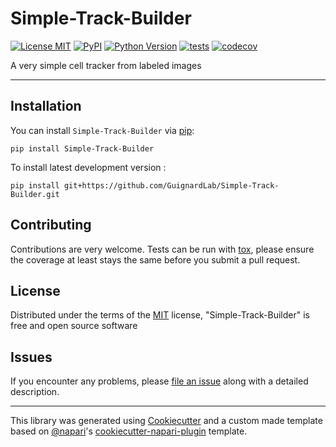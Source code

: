 # Simple-Track-Builder

[![License MIT](https://img.shields.io/pypi/l/Simple-Track-Builder.svg?color=green)](https://github.com/GuignardLab/Simple-Track-Builder/raw/main/LICENSE)
[![PyPI](https://img.shields.io/pypi/v/Simple-Track-Builder.svg?color=green)](https://pypi.org/project/Simple-Track-Builder)
[![Python Version](https://img.shields.io/pypi/pyversions/Simple-Track-Builder.svg?color=green)](https://python.org)
[![tests](https://github.com/GuignardLab/Simple-Track-Builder/workflows/tests/badge.svg)](https://github.com/GuignardLab/Simple-Track-Builder/actions)
[![codecov](https://codecov.io/gh/GuignardLab/Simple-Track-Builder/branch/main/graph/badge.svg)](https://codecov.io/gh/GuignardLab/Simple-Track-Builder)

A very simple cell tracker from labeled images

----------------------------------

## Installation

You can install `Simple-Track-Builder` via [pip]:

    pip install Simple-Track-Builder



To install latest development version :

    pip install git+https://github.com/GuignardLab/Simple-Track-Builder.git


## Contributing

Contributions are very welcome. Tests can be run with [tox], please ensure
the coverage at least stays the same before you submit a pull request.

## License

Distributed under the terms of the [MIT] license,
"Simple-Track-Builder" is free and open source software

## Issues

If you encounter any problems, please [file an issue] along with a detailed description.

----------------------------------

This library was generated using [Cookiecutter] and a custom made template based on [@napari]'s [cookiecutter-napari-plugin] template.


[napari]: https://github.com/napari/napari
[Cookiecutter]: https://github.com/audreyr/cookiecutter
[@napari]: https://github.com/napari
[MIT]: http://opensource.org/licenses/MIT
[BSD-3]: http://opensource.org/licenses/BSD-3-Clause
[GNU GPL v3.0]: http://www.gnu.org/licenses/gpl-3.0.txt
[GNU LGPL v3.0]: http://www.gnu.org/licenses/lgpl-3.0.txt
[Apache Software License 2.0]: http://www.apache.org/licenses/LICENSE-2.0
[Mozilla Public License 2.0]: https://www.mozilla.org/media/MPL/2.0/index.txt
[cookiecutter-napari-plugin]: https://github.com/napari/cookiecutter-napari-plugin
[pip]: https://pypi.org/project/pip/
[PyPI]: https://pypi.org/
[tox]: https://tox.readthedocs.io/en/latest/

[file an issue]: https://github.com/GuignardLab/Simple-Track-Builder/issues

